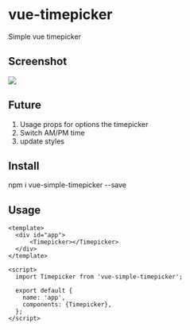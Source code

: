 # vue-timepicker
Simple vue timepicker

## Screenshot
<img src="https://image.prntscr.com/image/Y0-gz4YyTiy_LfXlsAFPJw.png">

## Future
1. Usage props for options the timepicker
2. Switch AM/PM time
3. update styles

## Install
npm i vue-simple-timepicker --save

## Usage

```Vue
<template>
  <div id="app">
      <Timepicker></Timepicker>
  </div>
</template>

<script>
  import Timepicker from 'vue-simple-timepicker';

  export default {
    name: 'app',
    components: {Timepicker},
  };
</script>
```
